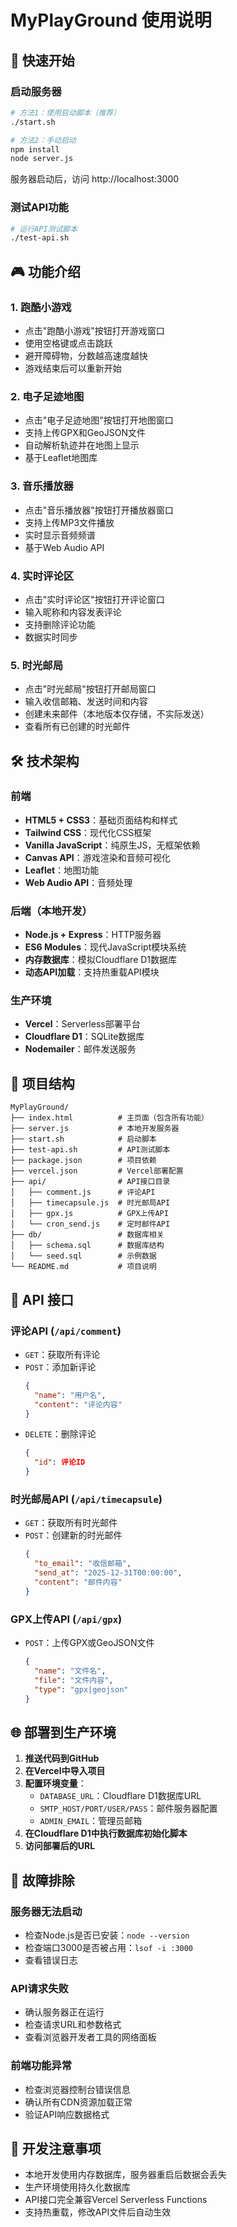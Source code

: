 # MyPlayGround 使用说明

## 🚀 快速开始

### 启动服务器
```bash
# 方法1：使用启动脚本（推荐）
./start.sh

# 方法2：手动启动
npm install
node server.js
```

服务器启动后，访问 http://localhost:3000

### 测试API功能
```bash
# 运行API测试脚本
./test-api.sh
```

## 🎮 功能介绍

### 1. 跑酷小游戏
- 点击"跑酷小游戏"按钮打开游戏窗口
- 使用空格键或点击跳跃
- 避开障碍物，分数越高速度越快
- 游戏结束后可以重新开始

### 2. 电子足迹地图
- 点击"电子足迹地图"按钮打开地图窗口
- 支持上传GPX和GeoJSON文件
- 自动解析轨迹并在地图上显示
- 基于Leaflet地图库

### 3. 音乐播放器
- 点击"音乐播放器"按钮打开播放器窗口
- 支持上传MP3文件播放
- 实时显示音频频谱
- 基于Web Audio API

### 4. 实时评论区
- 点击"实时评论区"按钮打开评论窗口
- 输入昵称和内容发表评论
- 支持删除评论功能
- 数据实时同步

### 5. 时光邮局
- 点击"时光邮局"按钮打开邮局窗口
- 输入收信邮箱、发送时间和内容
- 创建未来邮件（本地版本仅存储，不实际发送）
- 查看所有已创建的时光邮件

## 🛠️ 技术架构

### 前端
- **HTML5 + CSS3**：基础页面结构和样式
- **Tailwind CSS**：现代化CSS框架
- **Vanilla JavaScript**：纯原生JS，无框架依赖
- **Canvas API**：游戏渲染和音频可视化
- **Leaflet**：地图功能
- **Web Audio API**：音频处理

### 后端（本地开发）
- **Node.js + Express**：HTTP服务器
- **ES6 Modules**：现代JavaScript模块系统
- **内存数据库**：模拟Cloudflare D1数据库
- **动态API加载**：支持热重载API模块

### 生产环境
- **Vercel**：Serverless部署平台
- **Cloudflare D1**：SQLite数据库
- **Nodemailer**：邮件发送服务

## 📁 项目结构

```
MyPlayGround/
├── index.html          # 主页面（包含所有功能）
├── server.js           # 本地开发服务器
├── start.sh            # 启动脚本
├── test-api.sh         # API测试脚本
├── package.json        # 项目依赖
├── vercel.json         # Vercel部署配置
├── api/                # API接口目录
│   ├── comment.js      # 评论API
│   ├── timecapsule.js  # 时光邮局API
│   ├── gpx.js          # GPX上传API
│   └── cron_send.js    # 定时邮件API
├── db/                 # 数据库相关
│   ├── schema.sql      # 数据库结构
│   └── seed.sql        # 示例数据
└── README.md           # 项目说明
```

## 🔧 API 接口

### 评论API (`/api/comment`)
- `GET`：获取所有评论
- `POST`：添加新评论
  ```json
  {
    "name": "用户名",
    "content": "评论内容"
  }
  ```
- `DELETE`：删除评论
  ```json
  {
    "id": 评论ID
  }
  ```

### 时光邮局API (`/api/timecapsule`)
- `GET`：获取所有时光邮件
- `POST`：创建新的时光邮件
  ```json
  {
    "to_email": "收信邮箱",
    "send_at": "2025-12-31T00:00:00",
    "content": "邮件内容"
  }
  ```

### GPX上传API (`/api/gpx`)
- `POST`：上传GPX或GeoJSON文件
  ```json
  {
    "name": "文件名",
    "file": "文件内容",
    "type": "gpx|geojson"
  }
  ```

## 🌐 部署到生产环境

1. **推送代码到GitHub**
2. **在Vercel中导入项目**
3. **配置环境变量**：
   - `DATABASE_URL`：Cloudflare D1数据库URL
   - `SMTP_HOST/PORT/USER/PASS`：邮件服务器配置
   - `ADMIN_EMAIL`：管理员邮箱
4. **在Cloudflare D1中执行数据库初始化脚本**
5. **访问部署后的URL**

## 🐛 故障排除

### 服务器无法启动
- 检查Node.js是否已安装：`node --version`
- 检查端口3000是否被占用：`lsof -i :3000`
- 查看错误日志

### API请求失败
- 确认服务器正在运行
- 检查请求URL和参数格式
- 查看浏览器开发者工具的网络面板

### 前端功能异常
- 检查浏览器控制台错误信息
- 确认所有CDN资源加载正常
- 验证API响应数据格式

## 📝 开发注意事项

- 本地开发使用内存数据库，服务器重启后数据会丢失
- 生产环境使用持久化数据库
- API接口完全兼容Vercel Serverless Functions
- 支持热重载，修改API文件后自动生效